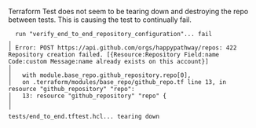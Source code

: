 Terraform Test does not seem to be tearing down and destroying the repo between tests. 
This is causing the test to continually fail.
```
  run "verify_end_to_end_repository_configuration"... fail
╷
│ Error: POST https://api.github.com/orgs/happypathway/repos: 422 Repository creation failed. [{Resource:Repository Field:name Code:custom Message:name already exists on this account}]
│ 
│   with module.base_repo.github_repository.repo[0],
│   on .terraform/modules/base_repo/github_repo.tf line 13, in resource "github_repository" "repo":
│   13: resource "github_repository" "repo" {
│ 
╵
tests/end_to_end.tftest.hcl... tearing down
```